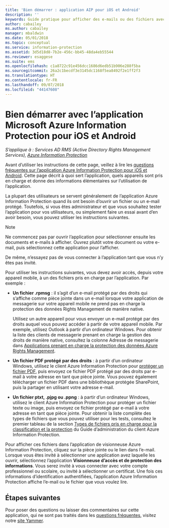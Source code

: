 ```yaml
---
title: 'Bien démarrer : application AIP pour iOS et Android'
description: ''
keywords: Guide pratique pour afficher des e-mails ou des fichiers avec l’application Azure Information Protection pour iOS et Android
author: cabailey
ms.author: cabailey
manager: mbaldwin
ms.date: 05/01/2018
ms.topic: conceptual
ms.service: information-protection
ms.assetid: 3d5d18d8-7b2e-456c-bb45-48da4eb55544
ms.reviewer: esaggese
ms.suite: ems
ms.openlocfilehash: c1a8722c91e456dcc1686d6edb51b906e288f5ba
ms.sourcegitcommit: 26a2c1becdf3e3145dc1168f5ea8492f2e1ff2f3
ms.translationtype: HT
ms.contentlocale: fr-FR
ms.lasthandoff: 09/07/2018
ms.locfileid: "44147608"
---
```

# <a name="get-started-with-the-microsoft-azure-information-protection-app-for-ios-and-android"></a>Bien démarrer avec l’application Microsoft Azure Information Protection pour iOS et Android

*S’applique à : Services AD RMS (Active Directory Rights Management Services), [Azure Information Protection](https://azure.microsoft.com/pricing/details/information-protection)*

Avant d’utiliser les instructions de cette page, veillez à lire les [questions fréquentes sur l’application Azure Information Protection pour iOS et Android](mobile-app-faq.md). Cette page décrit à quoi sert l’application, quels appareils sont pris en charge et donne des informations élémentaires sur l’utilisation de l’application.

La plupart des utilisateurs se servent généralement de l’application Azure Information Protection quand ils ont besoin d’ouvrir un fichier ou un e-mail protégé. Toutefois, si vous êtes administrateur et que vous souhaitez tester l’application pour vos utilisateurs, ou simplement faire un essai avant d’en avoir besoin, vous pouvez utiliser les instructions suivantes.

> [!NOTE]
> Ne commencez pas par ouvrir l’application pour sélectionner ensuite les documents et e-mails à afficher. Ouvrez plutôt votre document ou votre e-mail, puis sélectionnez cette application pour l’afficher.
>
> De même, n’essayez pas de vous connecter à l’application tant que vous n’y êtes pas invité.

Pour utiliser les instructions suivantes, vous devez avoir accès, depuis votre appareil mobile, à un des fichiers pris en charge par l’application. Par exemple :

- **Un fichier .rpmsg** : il s’agit d’un e-mail protégé par des droits qui s’affiche comme pièce jointe dans un e-mail lorsque votre application de messagerie sur votre appareil mobile ne prend pas en charge la protection des données Rights Management de manière native. 
    
    Utilisez un autre appareil pour vous envoyer un e-mail protégé par des droits auquel vous pouvez accéder à partir de votre appareil mobile. Par exemple, utilisez Outlook à partir d’un ordinateur Windows. Pour obtenir la liste des clients de messagerie prenant en charge la gestion des droits de manière native, consultez la colonne Adresse de messagerie dans [Applications prenant en charge la protection des données Azure Rights Management](../requirements-applications.md).

- **Un fichier PDF protégé par des droits** : à partir d’un ordinateur Windows, utilisez le client Azure Information Protection pour [protéger un fichier PDF](client-classify-protect.md), puis envoyez ce fichier PDF protégé par des droits par e-mail à votre adresse en tant que pièce jointe. Vous pouvez également télécharger un fichier PDF dans une bibliothèque protégée SharePoint, puis la partager en utilisant votre adresse e-mail.

- **Un fichier ptxt, .pjpg ou .ppng** : à partir d’un ordinateur Windows, utilisez le client Azure Information Protection pour protéger un fichier texte ou image, puis envoyez ce fichier protégé par e-mail à votre adresse en tant que pièce jointe. Pour obtenir la liste complète des types de fichiers que vous pouvez utiliser pour les tests, consultez le premier tableau de la section [Types de fichiers pris en charge pour la classification et la protection](client-admin-guide-file-types.md#supported-file-types-for-classification-and-protection) du Guide d’administration du client Azure Information Protection. 

Pour afficher ces fichiers dans l’application de visionneuse Azure Information Protection, cliquez sur la pièce jointe ou le lien dans l’e-mail. Lorsque vous êtes invité à sélectionner une application avez laquelle les ouvrir, sélectionnez l’application **Visionneuse d’accès et de protection des informations**. Vous serez invité à vous connecter avec votre compte professionnel ou scolaire, ou invité à sélectionner un certificat. Une fois ces informations d’identification authentifiées, l’application Azure Information Protection affiche l’e-mail ou le fichier que vous voulez lire.

## <a name="next-steps"></a>Étapes suivantes

Pour poser des questions ou laisser des commentaires sur cette application, qui ne sont pas traités dans les [questions fréquentes](mobile-app-faq.md), visitez notre [site Yammer](https://www.yammer.com/AskIPTeam).
